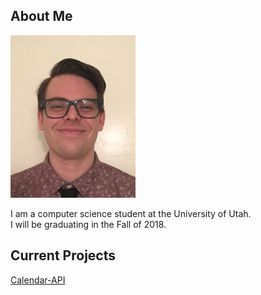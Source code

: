 ---
---

## About Me

<img class="img-circle" src="Me_crop.jpg" width="200"> 

I am a computer science student at the University of Utah.  
I will be graduating in the Fall of 2018.

## Current Projects

[Calendar-API](https://github.com/justinbushy/node-calendar-api)


